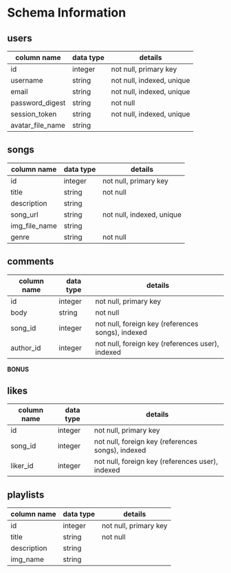 # Schema Information

## users
column name     | data type | details
----------------|-----------|-----------------------
id              | integer   | not null, primary key
username        | string    | not null, indexed, unique
email           | string    | not null, indexed, unique
password_digest | string    | not null
session_token   | string    | not null, indexed, unique
avatar_file_name| string    |

## songs
column name   | data type | details
--------------|-----------|-----------------------
id            | integer   | not null, primary key
title         | string    | not null
description   | string    |
song_url      | string    | not null, indexed, unique
img_file_name | string    |
genre         | string    | not null

## comments
column name | data type | details
------------|-----------|-----------------------
id          | integer   | not null, primary key
body        | string    | not null
song_id     | integer   | not null, foreign key (references songs), indexed
author_id   | integer   | not null, foreign key (references user), indexed

**BONUS**

## likes
column name | data type | details
------------|-----------|-----------------------
id          | integer   | not null, primary key
song_id     | integer   | not null, foreign key (references songs), indexed
liker_id    | integer   | not null, foreign key (references user), indexed

## playlists
column name | data type | details
------------|-----------|-----------------------
id          | integer   | not null, primary key
title       | string    | not null
description | string    |
img_name    | string    |

